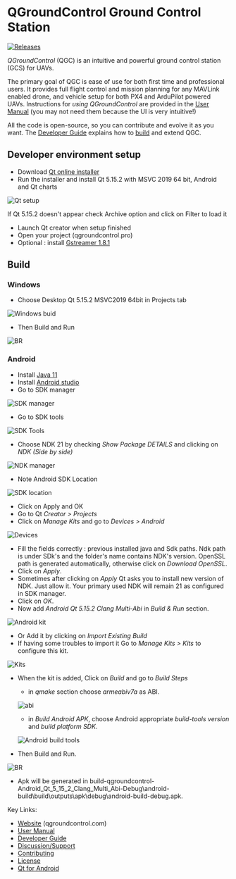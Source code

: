 # QGroundControl Ground Control Station

[![Releases](https://img.shields.io/github/release/mavlink/QGroundControl.svg)](https://github.com/mavlink/QGroundControl/releases)

*QGroundControl* (QGC) is an intuitive and powerful ground control station (GCS) for UAVs.

The primary goal of QGC is ease of use for both first time and professional users.
It provides full flight control and mission planning for any MAVLink enabled drone, and vehicle setup for both PX4 and ArduPilot powered UAVs. Instructions for *using QGroundControl* are provided in the [User Manual](https://docs.qgroundcontrol.com/en/) (you may not need them because the UI is very intuitive!)

All the code is open-source, so you can contribute and evolve it as you want.
The [Developer Guide](https://dev.qgroundcontrol.com/en/) explains how to [build](https://dev.qgroundcontrol.com/en/getting_started/) and extend QGC.

## Developer environment setup
- Download [Qt online installer](https://www.qt.io/download)
- Run the installer and install Qt 5.15.2 with MSVC 2019 64 bit, Android and Qt charts

![Qt setup](assets/setupQt.PNG)

If Qt 5.15.2 doesn't appear check Archive option and click on Filter to load it

- Launch Qt creator when setup finished
- Open your project (qgroundcontrol.pro)
- Optional : install [Gstreamer 1.8.1](https://gstreamer.freedesktop.org/data/pkg/windows/1.8.1/)

## Build
### Windows
- Choose Desktop Qt 5.15.2 MSVC2019 64bit in Projects tab

![Windows buid](assets/windowsbuild.PNG)

- Then Build and Run

![BR](assets/br.PNG)

### Android
- Install [Java 11](https://adoptium.net/temurin/releases/?version=11)
- Install [Android studio](https://developer.android.com/studio)
- Go to SDK manager

![SDK manager](assets/sdkmanager.png)

- Go to SDK tools

![SDK Tools](assets/sdktools.PNG)

- Choose NDK 21 by checking *Show Package DETAILS* and clicking on *NDK (Side by side)*

 ![NDK manager](assets/ndk.PNG)

- Note Android SDK Location

![SDK location](assets/sdklocation.PNG)

- Click on Apply and OK  
- Go to Qt *Creator > Projects*
- Click on *Manage Kits* and go to *Devices > Android*

![Devices](assets/devices.PNG)

- Fill the fields correctly : previous installed java and Sdk paths. Ndk path is under SDk's and the folder's name contains NDK's version. OpenSSL path is generated automatically, otherwise click on *Download OpenSSL*.
- Click on *Apply*.
- Sometimes after clicking on *Apply* Qt asks you to install new version of NDK. Just allow it. Your primary used NDK will remain 21 as configured in SDK manager.
- Click on *OK*.
- Now add *Android Qt 5.15.2 Clang Multi-Abi* in *Build & Run* section.

![Android kit](assets/buildrun.PNG)

- Or Add it by clicking on *Import Existing Build*
- If having some troubles to import it Go to *Manage Kits > Kits* to configure this kit.

![Kits](assets/kits.PNG)

- When the kit is added, Click on *Build* and go to *Build Steps*
    - in *qmake* section choose *armeabiv7a* as ABI.

     ![abi](assets/abi.PNG)

     - in *Build Android APK*, choose Android appropriate *build-tools version* and *build platform SDK*.

     ![Android build tools](assets/androidbuild.PNG)

- Then Build and Run.

![BR](assets/br.PNG)

- Apk will be generated in build-qgroundcontrol-Android_Qt_5_15_2_Clang_Multi_Abi-Debug\android-build\build\outputs\apk\debug\android-build-debug.apk.  




Key Links:
* [Website](http://qgroundcontrol.com) (qgroundcontrol.com)
* [User Manual](https://docs.qgroundcontrol.com/en/)
* [Developer Guide](https://dev.qgroundcontrol.com/en/)
* [Discussion/Support](https://docs.qgroundcontrol.com/en/Support/Support.html)
* [Contributing](https://dev.qgroundcontrol.com/en/contribute/)
* [License](https://github.com/mavlink/qgroundcontrol/blob/master/COPYING.md)
* [Qt for Android](https://doc.qt.io/qt-5/android-getting-started.html)
